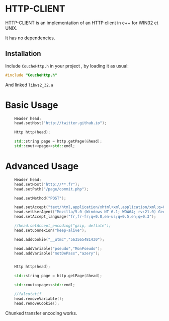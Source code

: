 # HTTP-CLIENT

HTTP-CLIENT is an implementation of an HTTP client in c++ for WIN32 et UNIX.

It has no dependencies.

## Installation


Include `CoucheHttp.h` in your project , by loading it as usual:

```c++
#include "CoucheHttp.h"
```

And linked `libws2_32.a`


Basic Usage
===============

```c++
	Header head;
	head.setHost("http://twitter.github.io");

	Http http(head);

	std::string page = http.getPage(&head);
	std::cout<<page<<std::endl;
```

Advanced Usage
===============

```c++
	Header head;
    head.setHost("http://**.fr");
    head.setPath("/page/commit.php");

    head.setMethod("POST");

    head.setAccept("text/html,application/xhtml+xml,application/xml;q=0.9,*//*;q=0.8");
    head.setUserAgent("Mozilla/5.0 (Windows NT 6.1; WOW64; rv:21.0) Gecko/20100101 Firefox/21.0");
    head.setAccept_language("fr,fr-fr;q=0.8,en-us;q=0.5,en;q=0.3");

    //head.setAccept_encoding("gzip, deflate");
    head.setConnexion("keep-alive");

    head.addCookie("__utmc","563565481430");

    head.addVariable("pseudo","MonPseudo");
    head.addVariable("motDePass","azery");


    Http http(head);

    std::string page = http.getPage(&head);

    std::cout<<page<<std::endl;

    //falcutatif
    head.removeVariable();
    head.removeCookie();
```

Chunked transfer encoding works.

